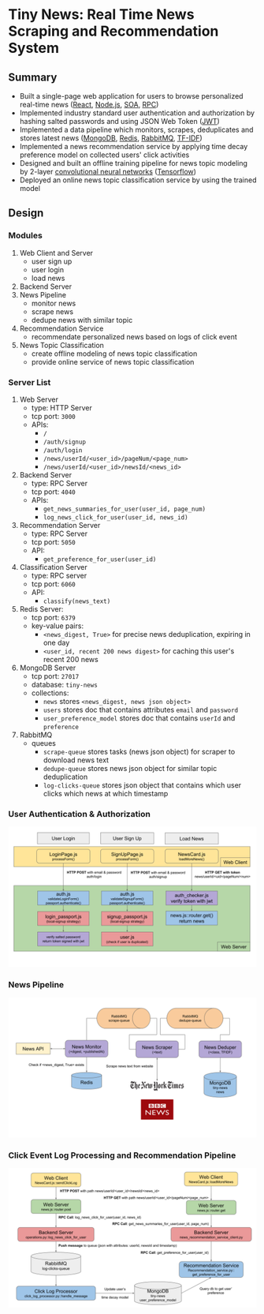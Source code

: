 # Tiny News: Real Time News Scraping and Recommendation System

## Summary

* Built a single-page web application for users to browse personalized real-time news ([React][react], [Node.js][node.js], [SOA][soa], [RPC][rpc])
* Implemented industry standard user authentication and authorization by hashing salted passwords and using JSON Web Token ([JWT][jwt])
* Implemented a data pipeline which monitors, scrapes, deduplicates and stores latest news ([MongoDB][mongodb], [Redis][redis], [RabbitMQ][rabbitmq], [TF-IDF][tf-idf])
* Implemented a news recommendation service by applying time decay preference model on collected users' click activities
* Designed and built an offline training pipeline for news topic modeling by 2-layer [convolutional neural networks][cnn] ([Tensorflow][tensorflow])
* Deployed an online news topic classification service by using the trained model

[react]: https://reactjs.org/
[node.js]: https://nodejs.org/en/
[soa]: https://en.wikipedia.org/wiki/Service-oriented_architecture
[rpc]: https://en.wikipedia.org/wiki/Remote_procedure_call
[jwt]: https://en.wikipedia.org/wiki/JSON_Web_Token
[mongodb]: https://www.mongodb.com/
[redis]: https://redis.io/
[rabbitmq]: https://www.rabbitmq.com/
[tf-idf]: https://en.wikipedia.org/wiki/Tf%E2%80%93idf
[cnn]: https://en.wikipedia.org/wiki/Convolutional_neural_network
[tensorflow]: https://www.tensorflow.org/

## Design

### Modules

1. Web Client and Server
    * user sign up
    * user login
    * load news
2. Backend Server
3. News Pipeline
    * monitor news
    * scrape news
    * dedupe news with similar topic
4. Recommendation Service
    * recommendate personalized news based on logs of click event
5. News Topic Classification
    * create offline modeling of news topic classification
    * provide online service of news topic classification

### Server List

1. Web Server
    * type: HTTP Server
    * tcp port: `3000`
    * APIs:
      * `/`
      * `/auth/signup`
      * `/auth/login`
      * `/news/userId/<user_id>/pageNum/<page_num>`
      * `/news/userId/<user_id>/newsId/<news_id>`
2. Backend Server
    * type: RPC Server
    * tcp port: `4040`
    * APIs:
      * `get_news_summaries_for_user(user_id, page_num)`
      * `log_news_click_for_user(user_id, news_id)`
3. Recommendation Server
    * type: RPC Server
    * tcp port: `5050`
    * API:
      * `get_preference_for_user(user_id)`
4. Classification Server
    * type: RPC server
    * tcp port: `6060`
    * API:
      * `classify(news_text)`
5. Redis Server:
    * tcp port: `6379`
    * key-value pairs:
      * `<news_digest, True>` for precise news deduplication, expiring in one day
      * `<user_id, recent 200 news digest>` for caching this user's recent 200 news
6. MongoDB Server
    * tcp port: `27017`
    * database: `tiny-news`
    * collections:
      * `news` stores `<news_digest, news json object>`
      * `users` stores doc that contains attributes `email` and `password`
      * `user_preference_model` stores doc that contains `userId` and `preference`
7. RabbitMQ‎
    * queues
      * `scrape-queue` stores tasks (news json object) for scraper to download news text
      * `dedupe-queue` stores news json object for similar topic deduplication
      * `log-clicks-queue` stores json object that contains which user clicks which news at which timestamp

### User Authentication & Authorization

![user_auth]

### News Pipeline

![news_pipeline]

### Click Event Log Processing and Recommendation Pipeline

![click_log]

[user_auth]: doc/user_auth.svg "User Authentication & Authorization"
[news_pipeline]: doc/news_pipeline.svg "News Pipeline"
[click_log]: doc/click_log_recommendation.svg "Click Event Log Processing and Recommendation Pipeline"

